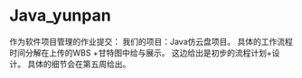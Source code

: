 # Java_yunpan  
作为软件项目管理的作业提交：
我们的项目：Java仿云盘项目。
具体的工作流程时间分解在上传的WBS +甘特图中给与展示。
这边给出是初步的流程计划+设计。
具体的细节会在第五周给出。
